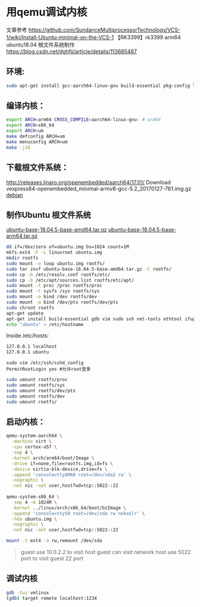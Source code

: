# 用qemu调试内核  
文章参考 https://github.com/SundanceMultiprocessorTechnology/VCS-1/wiki/Install-Ubuntu-minimal-on-the-VCS-1
【RK3399】rk3399 arm64 ubuntu18.04 根文件系统制作
https://blog.csdn.net/dghfjj/article/details/113685487

## 环境:
```bash
sudo apt-get install gcc-aarch64-linux-gnu build-essential pkg-config libglib2.0-dev libpixman-1-dev libfdt-dev flex bison qemu libssl-dev
```
## 编译内核：
```bash
export ARCH=arm64 CROSS_COMPILE=aarch64-linux-gnu- # arm64
export ARCH=x86_64
export ARCH=um
make defconfig ARCH=um
make menuconfig ARCH=um
make -j16
```
## 下载根文件系统：
http://releases.linaro.org/openembedded/aarch64/17.01/ 
Download vexpress64-openembedded_minimal-armv8-gcc-5.2_20170127-761.img.gz 
[debian](http://fs.devloop.org.uk/filesystems/Debian-Jessie/Debian-Jessie-AMD64-root_fs.bz2)

## 制作Ubuntu 根文件系统
[ ubuntu-base-18.04.5-base-amd64.tar.gz](http://cdimage.ubuntu.com/ubuntu-base/releases/18.04/release/ubuntu-base-18.04.5-base-amd64.tar.gz)
[ ubuntu-base-18.04.5-base-arm64.tar.gz](http://cdimage.ubuntu.com/ubuntu-base/releases/18.04/release/ubuntu-base-18.04.5-base-arm64.tar.gz)
```bash
dd if=/dev/zero of=ubuntu.img bs=1024 count=1M
mkfs.ext4 -F -L linuxroot ubuntu.img
mkdir rootfs
sudo mount -o loop ubuntu.img rootfs/
sudo tar zxvf ubuntu-base-18.04.5-base-amd64.tar.gz -C rootfs/
sudo cp -b /etc/resolv.conf rootfs/etc/
sudo cp -b /etc/apt/sources.list rootfs/etc/apt/
sudo mount -t proc /proc rootfs/proc
sudo mount -t sysfs /sys rootfs/sys
sudo mount -o bind /dev rootfs/dev
sudo mount -o bind /dev/pts rootfs/dev/pts
sudo chroot rootfs
apt-get update
apt-get install build-essential gdb vim sudo ssh net-tools ethtool ifupdown network-manager --no-install-recommends
echo "ubuntu" > /etc/hostname
```
Inside /etc/hosts:
```bash
127.0.0.1 localhost
127.0.0.1 ubuntu
```
```shell
sudo vim /etc/ssh/sshd_config
PermitRootLogin yes #允许root登录
```
```bash
sudo umount rootfs/proc
sudo umount rootfs/sys
sudo umount rootfs/dev/pts
sudo umount rootfs/dev
sudo umount rootfs/
```
## 启动内核：
```bash
qemu-system-aarch64 \
  -machine virt \
  -cpu cortex-a57 \
  -smp 4 \
  -kernel arch/arm64/boot/Image \
  -drive if=none,file=rootfs.img,id=fs \
  -device virtio-blk-device,drive=fs \
  -append 'console=ttyAMA0 root=/dev/vda2 rw' \
  -nographic \
  -net nic -net user,hostfwd=tcp::5022-:22
  
qemu-system-x86_64 \
  -smp 4 -m 1024M \
  -kernel ../linux/arch/x86_64/boot/bzImage \
  -append 'console=ttyS0 root=/dev/sda rw nokaslr' \
  -hda ubuntu.img \
  -nographic \
  -net nic -net user,hostfwd=tcp::5022-:22
```
```bash
mount -t ext4 -o rw,remount /dev/sda
```
>guest use 10.0.2.2 to visit host
>guest can visit network
>host use 5022 port to visit guest 22 port
## 调试内核
```bash
gdb -tui vmlinux
(gdb) target remote localhost:1234
